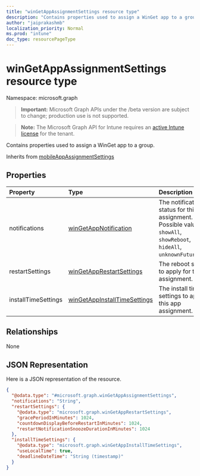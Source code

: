 ```yaml
---
title: "winGetAppAssignmentSettings resource type"
description: "Contains properties used to assign a WinGet app to a group."
author: "jaiprakashmb"
localization_priority: Normal
ms.prod: "intune"
doc_type: resourcePageType
---
```


# winGetAppAssignmentSettings resource type

Namespace: microsoft.graph

> **Important:** Microsoft Graph APIs under the /beta version are subject to change; production use is not supported.

> **Note:** The Microsoft Graph API for Intune requires an [active Intune license](https://go.microsoft.com/fwlink/?linkid=839381) for the tenant.

Contains properties used to assign a WinGet app to a group.


Inherits from [mobileAppAssignmentSettings](../resources/intune-shared-mobileappassignmentsettings.md)

## Properties
|Property|Type|Description|
|:---|:---|:---|
|notifications|[winGetAppNotification](../resources/intune-apps-wingetappnotification.md)|The notification status for this app assignment. Possible values are: `showAll`, `showReboot`, `hideAll`, `unknownFutureValue`.|
|restartSettings|[winGetAppRestartSettings](../resources/intune-apps-wingetapprestartsettings.md)|The reboot settings to apply for this app assignment.|
|installTimeSettings|[winGetAppInstallTimeSettings](../resources/intune-apps-wingetappinstalltimesettings.md)|The install time settings to apply for this app assignment.|

## Relationships
None

## JSON Representation
Here is a JSON representation of the resource.
<!-- {
  "blockType": "resource",
  "@odata.type": "microsoft.graph.winGetAppAssignmentSettings"
}
-->
``` json
{
  "@odata.type": "#microsoft.graph.winGetAppAssignmentSettings",
  "notifications": "String",
  "restartSettings": {
    "@odata.type": "microsoft.graph.winGetAppRestartSettings",
    "gracePeriodInMinutes": 1024,
    "countdownDisplayBeforeRestartInMinutes": 1024,
    "restartNotificationSnoozeDurationInMinutes": 1024
  },
  "installTimeSettings": {
    "@odata.type": "microsoft.graph.winGetAppInstallTimeSettings",
    "useLocalTime": true,
    "deadlineDateTime": "String (timestamp)"
  }
}
```
